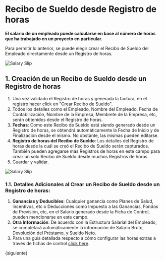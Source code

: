 <!-- add-breadcrumbs -->
# Recibo de Sueldo desde Registro de horas

**El salario de un empleado puede calcularse en base al número de horas que ha trabajado en un proyecto en particular.** 

Para permitir lo anterior, se puede elegir crear el Recibo de Sueldo del Empleado directamente desde un Registro de horas.

<img class="screenshot" alt="Salary Slip" src="{{docs_base_url}}/assets/img/project/projects-salary-slip-from-timesheet.png">

## 1. Creación de un Recibo de Sueldo desde un Registro de horas

  1. Una vez validado el Registro de horas y generada la factura, en el registro hacer click en "Crear Recibo de Sueldo".
  2. Todos los detalles como el Empleado, Nombre del Empleado, Fecha de Contabilización, Nombre de la Empresa, Membrete de la Empresa, etc, serán obtenidos desde el Registro de horas. 
  3. **Fechas**: Como este Recibo de Sueldo está siendo generado desde un Registro de horas, se obtendrá automáticamente la Fecha de Inicio y de Finalización desde el mismo. No obstante, las mismas pueden editarse.
  4. **Registro de horas del Recibo de Sueldo**: Los detalles del Registro de horas desde la cuál se creó el Recibo de Sueldo serán capturados. También pueden agregarse más Registros de horas en este campo para crear un solo Recibo de Sueldo desde muchos Registros de horas.
  5. Guardar y validar.
  
  <img class="screenshot" alt="Salary Slip" src="{{docs_base_url}}/assets/img/project/timesheet/timesheet-salary-slip-4.gif">

### 1.1. Detalles Adicionales al Crear un Recibo de Sueldo desde un Registro de horas:

  1. **Ganancias y Deducibles**: Cualquier ganancia como Planes de Salud, Incentivos, etc o Deducciones como Impuesto a las Ganancias, Fondos de Previsión, etc, en el Salario generado desde la Ficha de Control, pueden mencionarse en este campo. 
  2. **Otra Información**: De acuerdo con la Estructura Salarial del Empleado, se completará automáticamente la información de Salario Bruto, Devolución del Préstamo, y Sueldo Neto. 
  3. Para una guía detallada respecto a cómo configurar las horas extras a través de fichas de control <a href="https://frappe.io/kb/hr/create-payroll-entry-with-timesheets" target="_blank">click here</a>.

{siguiente}
